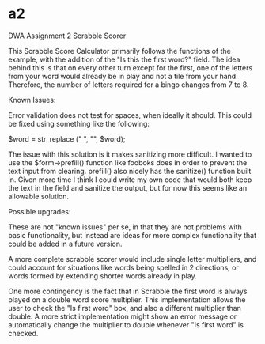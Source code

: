 # a2
DWA Assignment 2 Scrabble Scorer

This Scrabble Score Calculator primarily follows the functions of the example, with the 
addition of the "Is this the first word?" field.
The idea behind this is that on every other turn except for the first, one of the letters
from your word would already be in play and not a tile from your hand.  Therefore, the
number of letters required for a bingo changes from 7 to 8.

Known Issues:

Error validation does not test for spaces, when ideally it should.  This could be fixed
using something like the following:

$word = str_replace (" ", "", $word);

The issue with this solution is it makes sanitizing more difficult.  I wanted to use the
$form->prefill() function like fooboks does in order to prevent the text input from clearing.
prefill() also nicely has the sanitize() function built in.  Given more time I think I could
write my own code that would both keep the text in the field and sanitize the output, but
for now this seems like an allowable solution.

Possible upgrades:

These are not "known issues" per se, in that they are not problems with basic
functionality, but instead are ideas for more complex functionality that could be
added in a future version.

A more complete scrabble scorer would include single letter multipliers, and could account
for situations like words being spelled in 2 directions, or words formed by extending
shorter words already in play.

One more contingency is the fact that in Scrabble the first word is always played on a 
double word score multiplier.  This implementation allows the user to check the 
"Is first word" box, and also a different multiplier than double.  A more strict
implementation might show an error message or automatically change the multiplier to 
double whenever "Is first word" is checked.